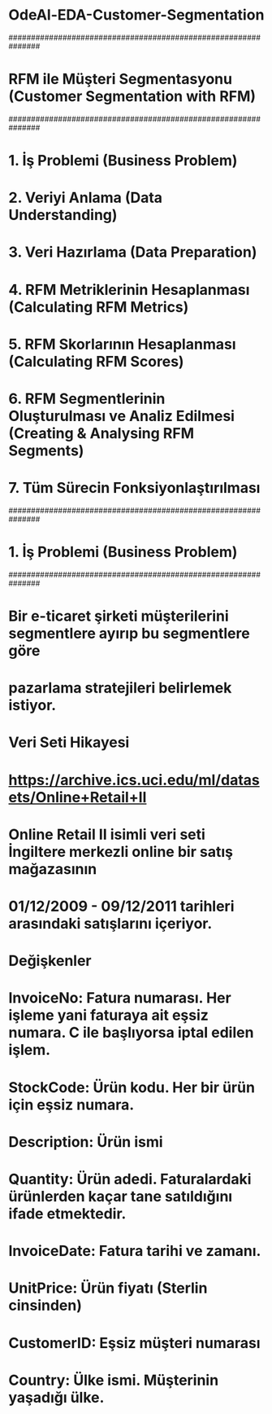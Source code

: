 # OdeAl-EDA-Customer-Segmentation

###############################################################
# RFM ile Müşteri Segmentasyonu (Customer Segmentation with RFM)
###############################################################

# 1. İş Problemi (Business Problem)
# 2. Veriyi Anlama (Data Understanding)
# 3. Veri Hazırlama (Data Preparation)
# 4. RFM Metriklerinin Hesaplanması (Calculating RFM Metrics)
# 5. RFM Skorlarının Hesaplanması (Calculating RFM Scores)
# 6. RFM Segmentlerinin Oluşturulması ve Analiz Edilmesi (Creating & Analysing RFM Segments)
# 7. Tüm Sürecin Fonksiyonlaştırılması

###############################################################
# 1. İş Problemi (Business Problem)
###############################################################

# Bir e-ticaret şirketi müşterilerini segmentlere ayırıp bu segmentlere göre
# pazarlama stratejileri belirlemek istiyor.

# Veri Seti Hikayesi
# https://archive.ics.uci.edu/ml/datasets/Online+Retail+II

# Online Retail II isimli veri seti İngiltere merkezli online bir satış mağazasının
# 01/12/2009 - 09/12/2011 tarihleri arasındaki satışlarını içeriyor.

# Değişkenler
#
# InvoiceNo: Fatura numarası. Her işleme yani faturaya ait eşsiz numara. C ile başlıyorsa iptal edilen işlem.
# StockCode: Ürün kodu. Her bir ürün için eşsiz numara.
# Description: Ürün ismi
# Quantity: Ürün adedi. Faturalardaki ürünlerden kaçar tane satıldığını ifade etmektedir.
# InvoiceDate: Fatura tarihi ve zamanı.
# UnitPrice: Ürün fiyatı (Sterlin cinsinden)
# CustomerID: Eşsiz müşteri numarası
# Country: Ülke ismi. Müşterinin yaşadığı ülke.
